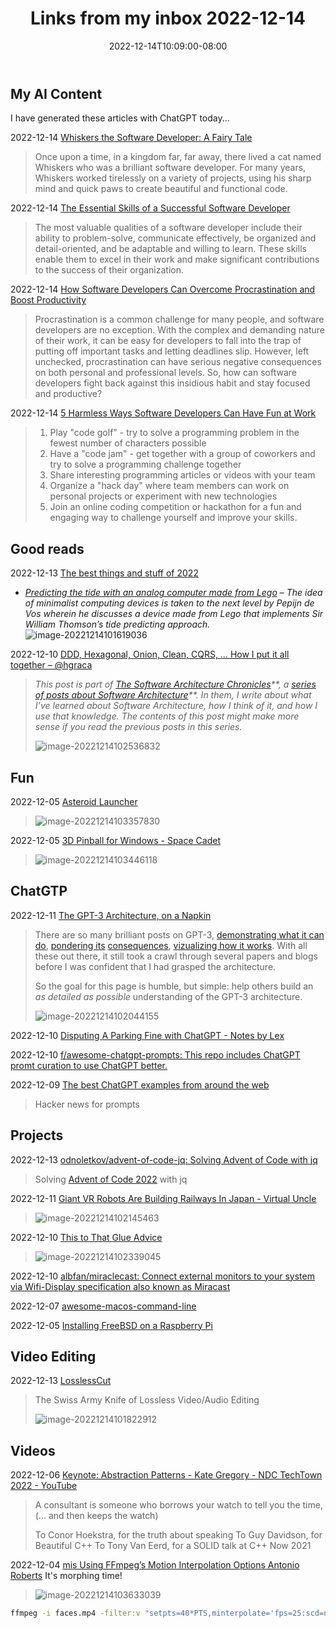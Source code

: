 ﻿---
layout: post
title:  "Links from my inbox 2022-12-14"
date:   2022-12-14T10:09:00-08:00
categories: links
---



## My AI Content

I have generated these articles with ChatGPT today... 

2022-12-14 [Whiskers the Software Developer: A Fairy Tale](https://blog.zharii.com/docs/chatGPT/2022-12-14-Whiskers-the-Software-Developer--A-Fairy-Tale.md)

> Once upon a time, in a kingdom far, far away, there lived a cat named Whiskers who was a brilliant software developer. For many years, Whiskers worked tirelessly on a variety of projects, using his sharp mind and quick paws to create beautiful and functional code.

2022-12-14 [The Essential Skills of a Successful Software Developer](https://blog.zharii.com/docs/chatGPT/2022-12-14-The-Essential-Skills-of-a-Successful-Software-Developer)

> The most valuable qualities of a software developer include their ability to problem-solve, communicate effectively, be organized and detail-oriented, and be adaptable and willing to learn. These skills enable them to excel in their work and make significant contributions to the success of their organization.

2022-12-14 [How Software Developers Can Overcome Procrastination and Boost Productivity](https://blog.zharii.com/docs/chatGPT/2022-12-14-How-Software-Developers-Can-Overcome-Procrastination-and-Boost-Productivity.md) 

> Procrastination is a common challenge for many people, and software developers are no exception. With the complex and demanding nature of their work, it can be easy for developers to fall into the trap of putting off important tasks and letting deadlines slip. However, left unchecked, procrastination can have serious negative consequences on both personal and professional levels. So, how can software developers fight back against this insidious habit and stay focused and productive?

2022-12-14 [5 Harmless Ways Software Developers Can Have Fun at Work](https://blog.zharii.com/docs/chatGPT/2022-12-14-5-Harmless-Ways-Software-Developers-Can-Have-Fun-at-Work.md) 

> 1. Play "code golf" - try to solve a programming problem in the fewest number of characters possible
> 2. Have a "code jam" - get together with a group of coworkers and try to solve a programming challenge together
> 3. Share interesting programming articles or videos with your team
> 4. Organize a "hack day" where team members can work on personal projects or experiment with new technologies
> 5. Join an online coding competition or hackathon for a fun and engaging way to challenge yourself and improve your skills.



## Good reads

2022-12-13 [The best things and stuff of 2022](http://blog.fogus.me/2022/12/13/the-best-things-and-stuff-of-2022/)

- *[Predicting the tide with an analog computer made from Lego](http://pepijndevos.nl/2022/01/30/predicting-the-tide-with-an-analog-computer-made-from-lego.html)* – *The idea of minimalist computing devices is taken to the next level by Pepijn de Vos wherein he discusses a device made from Lego that implements Sir William Thomson’s tide predicting approach.*
  ![image-20221214101619036](./2022-12-14-links-from-my-inbox.assets/image-20221214101619036.png)

2022-12-10 [DDD, Hexagonal, Onion, Clean, CQRS, … How I put it all together – @hgraca](https://herbertograca.com/2017/11/16/explicit-architecture-01-ddd-hexagonal-onion-clean-cqrs-how-i-put-it-all-together/)

> *This post is part of* *[The Software Architecture Chronicles](https://herbertograca.com/2017/07/03/the-software-architecture-chronicles/)**, a* *[series of posts about Software Architecture](https://herbertograca.com/category/development/series/software-architecture/)**. In them, I write about what I’ve learned about Software Architecture, how I think of it, and how I use that knowledge. The contents of this post might make more sense if you read the previous posts in this series.*
>
> ![image-20221214102536832](./2022-12-14-links-from-my-inbox.assets/image-20221214102536832.png)



## Fun

2022-12-05 [Asteroid Launcher](https://neal.fun/asteroid-launcher/)

> ![image-20221214103357830](./2022-12-14-links-from-my-inbox.assets/image-20221214103357830.png)

2022-12-05 [3D Pinball for Windows - Space Cadet](https://alula.github.io/SpaceCadetPinball/)

> ![image-20221214103446118](./2022-12-14-links-from-my-inbox.assets/image-20221214103446118.png)

## ChatGTP

2022-12-11 [The GPT-3 Architecture, on a Napkin](https://dugas.ch/artificial_curiosity/GPT_architecture.html)

> There are so many brilliant posts on GPT-3, [demonstrating what it can do](https://www.gwern.net/GPT-3), [pondering its](https://leogao.dev/2020/05/29/GPT-3-A-Brief-Summary/) [consequences](https://maraoz.com/2020/07/18/openai-gpt3/), [vizualizing how it works](http://jalammar.github.io/illustrated-gpt2/). With all these out there, it still took a crawl through several papers and blogs before I was confident that I had grasped the architecture.
>
> So the goal for this page is humble, but simple: help others build an *as detailed as possible* understanding of the GPT-3 architecture.
>
> ![image-20221214102044155](./2022-12-14-links-from-my-inbox.assets/image-20221214102044155.png)

2022-12-10 [Disputing A Parking Fine with ChatGPT - Notes by Lex](https://notesbylex.com/disputing-a-parking-fine-with-chatgpt.html)

2022-12-10 [f/awesome-chatgpt-prompts: This repo includes ChatGPT promt curation to use ChatGPT better.](https://github.com/f/awesome-chatgpt-prompts)

2022-12-09 [The best ChatGPT examples from around the web](https://www.learngpt.com/about)

> Hacker news for prompts 



## Projects 

2022-12-13 [odnoletkov/advent-of-code-jq: Solving Advent of Code with jq](https://github.com/odnoletkov/advent-of-code-jq) 

> Solving [Advent of Code 2022](https://adventofcode.com/) with jq

2022-12-11 [Giant VR Robots Are Building Railways In Japan - Virtual Uncle](https://virtualuncle.com/2022/04/26/giant-vr-robots-are-building-railways-in-japan/)

> ![image-20221214102145463](./2022-12-14-links-from-my-inbox.assets/image-20221214102145463.png)

2022-12-10 [This to That Glue Advice](https://www.thistothat.com/cgi-bin/glue.cgi?lang=en&this=Plastic&that=Metal)

>
>  ![image-20221214102339045](./2022-12-14-links-from-my-inbox.assets/image-20221214102339045.png)

2022-12-10 [albfan/miraclecast: Connect external monitors to your system via Wifi-Display specification also known as Miracast](https://github.com/albfan/miraclecast)

2022-12-07 [awesome-macos-command-line](https://git.herrbischoff.com/awesome-macos-command-line/about/)

2022-12-05 [Installing FreeBSD on a Raspberry Pi](https://cromwell-intl.com/open-source/samba-active-directory/freebsd-raspberry-pi.html)

## Video Editing

2022-12-13 [LosslessCut](https://mifi.no/losslesscut/)

> The Swiss Army Knife of Lossless Video/Audio Editing
>
> ![image-20221214101822912](./2022-12-14-links-from-my-inbox.assets/image-20221214101822912.png)

## Videos

2022-12-06 [Keynote: Abstraction Patterns - Kate Gregory - NDC TechTown 2022 - YouTube](https://www.youtube.com/watch?v=rfIX0FzKHF0)

> A consultant is someone who borrows your watch to tell you the time, (... and then keeps the watch)
>
> To Conor Hoekstra, for the truth about speaking
> To Guy Davidson, for Beautiful C++
> To Tony Van Eerd, for a SOLID talk at C++ Now 2021

2022-12-04 [mis Using FFmpeg’s Motion Interpolation Options Antonio Roberts](https://www.hellocatfood.com/misusing-ffmpegs-motion-interpolation-options/) It's morphing time! 

> ![image-20221214103633039](./2022-12-14-links-from-my-inbox.assets/image-20221214103633039.png)

```sh
ffmpeg -i faces.mp4 -filter:v "setpts=40*PTS,minterpolate='fps=25:scd=none:me_mode=bidir:vsbmc=1:search_param=2000'" -y search_param_2000.mp4
```


